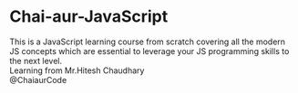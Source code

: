 # Chai-aur-JavaScript
This is a JavaScript learning course from scratch covering all the modern JS concepts which are essential to leverage your JS programming skills to the next level. <br>
Learning from Mr.Hitesh Chaudhary <br> 
@ChaiaurCode
